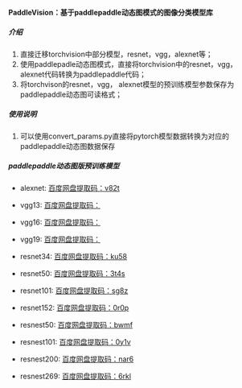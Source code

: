 #### PaddleVision：基于paddlepaddle动态图模式的图像分类模型库

##### 介绍

1. 直接迁移torchvision中部分模型，resnet，vgg，alexnet等；
2. 使用paddlepadle动态图模式，直接将torchvision中的resnet，vgg， alexnet代码转换为paddlepaddle代码；
3. 将torchvison的resnet，vgg， alexnet模型的预训练模型参数保存为paddlepaddle动态图可读格式；

##### 使用说明
1. 可以使用convert_params.py直接将pytorch模型数据转换为对应的paddlepaddle动态图数据保存


##### paddlepaddle动态图版预训练模型

- alexnet: [百度网盘提取码：v82t](https://pan.baidu.com/s/13sztzmcNBu5Yr_KsftVR7Q)
- vgg13: [百度网盘提取码：]()
- vgg16: [百度网盘提取码：]()
- vgg19: [百度网盘提取码：]()

- resnet34: [百度网盘提取码：ku58](https://pan.baidu.com/s/11SS2V0LSKppJ8pTryKVa-A)
- resnet50: [百度网盘提取码：3t4s](https://pan.baidu.com/s/1aRGVMIPNEL6qhUzzwN2MlA)
- resnet101: [百度网盘提取码：sg8z](https://pan.baidu.com/s/1z-B9TGB1jjDstfJBwFqG5A)
- resnet152: [百度网盘提取码：0r0p](https://pan.baidu.com/s/1j_zCsYnLCpdCAKdoOcjcPw)
- resnest50: [百度网盘提取码：bwmf](https://pan.baidu.com/s/1lc_rYYbJUAKj61mCDu08jw)
- resnest101: [百度网盘提取码：0y1v](https://pan.baidu.com/s/1Y4u26Jd4DBPN-7drw5btwQ)
- resnest200: [百度网盘提取码：nar6](https://pan.baidu.com/s/1is8Fu5Cwm3B7_GZ5JD5F3Q)
- resnest269: [百度网盘提取码：6rkl](https://pan.baidu.com/s/1BQtFTm0Cd584InLzuQV6HA)

